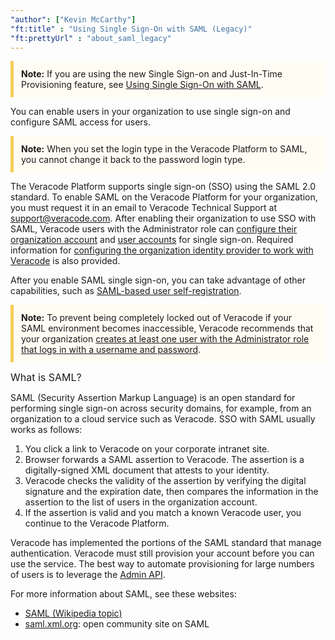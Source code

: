 ```yaml
---
"author": ["Kevin McCarthy"]
"ft:title" : "Using Single Sign-On with SAML (Legacy)"
"ft:prettyUrl" : "about_saml_legacy"
---
```


<p style="background-color:#FFFCF3; padding: 12px; border-left: 5px solid #F7CD55;">
<b>Note:</b>  If you are using the new Single Sign-on and Just-In-Time Provisioning feature, see <a href="https://docs.veracode.com/r/about_saml">Using Single Sign-On with SAML</a>.
</p>


You can enable users in your organization to use single sign-on and configure SAML access for users.

<p style="background-color:#FFFCF3; padding: 12px; border-left: 5px solid #F7CD55;">
<b>Note:</b>  When you set the login type in the Veracode Platform to SAML, you cannot change it back to the password login type.
</p>

The Veracode Platform supports single sign-on (SSO) using the SAML 2.0 standard. To enable SAML on the Veracode Platform for your organization, you must request it in an email to Veracode Technical Support at support@veracode.com. After enabling their organization to use SSO with SAML, Veracode users with the Administrator role can [configure their organization account](https://docs.veracode.com/r/Configuring_Your_Organization_Account_for_SAML) and [user accounts](https://docs.veracode.com/r/Configure_a_User_for_SAML_Access) for single sign-on. Required information for [configuring the organization identity provider to work with Veracode](https://docs.veracode.com/r/Configuring_Your_Organization_Identity_Provider_for_SAML) is also provided.

After you enable SAML single sign-on, you can take advantage of other capabilities, such as [SAML-based user self-registration](https://docs.veracode.com/r/about_saml_selfregister).

<p style="background-color:#FFFCF3; padding: 12px; border-left: 5px solid #F7CD55;">
<b>Note:</b> To prevent being completely locked out of Veracode if your SAML environment becomes inaccessible, Veracode recommends that your organization <a href="https://docs.veracode.com/r/t_create_users">creates at least one user with the Administrator role that logs in with a username and password</a>.
</p>

<p><span style="font-size: medium;">What is SAML?</span></p>

SAML (Security Assertion Markup Language) is an open standard for performing single sign-on across security domains, for example, from an organization to a cloud service such as Veracode. SSO with SAML usually works as follows:

1.  You click a link to Veracode on your corporate intranet site.
2.  Browser forwards a SAML assertion to Veracode. The assertion is a digitally-signed XML document that attests to your identity.
3.  Veracode checks the validity of the assertion by verifying the digital signature and the expiration date, then compares the information in the assertion to the list of users in the organization account.
4.  If the assertion is valid and you match a known Veracode user, you continue to the Veracode Platform.

Veracode has implemented the portions of the SAML standard that manage authentication. Veracode must still provision your account before you can use the service. The best way to automate provisioning for large numbers of users is to leverage the [Admin API](https://docs.veracode.com/r/c_identity_create_human).

For more information about SAML, see these websites:

-   [SAML \(Wikipedia topic\)](http://en.wikipedia.org/wiki/SAML)
-   [saml.xml.org](http://saml.xml.org/): open community site on SAML